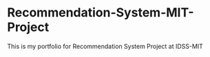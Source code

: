 # Recommendation-System-MIT-Project
This is my portfolio for Recommendation System Project at IDSS-MIT
